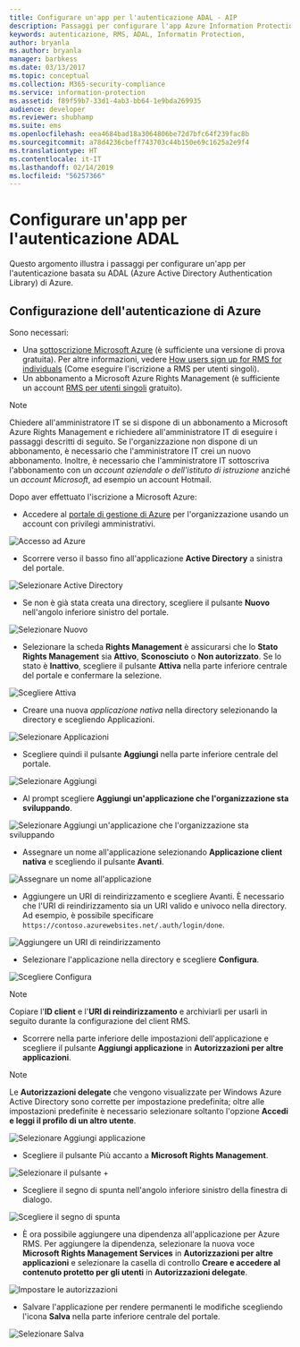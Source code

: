 ```yaml
---
title: Configurare un'app per l'autenticazione ADAL - AIP
description: Passaggi per configurare l'app Azure Information Protection per l'uso dell'autenticazione basata su ADAL di Azure
keywords: autenticazione, RMS, ADAL, Informatin Protection,
author: bryanla
ms.author: bryanla
manager: barbkess
ms.date: 03/13/2017
ms.topic: conceptual
ms.collection: M365-security-compliance
ms.service: information-protection
ms.assetid: f89f59b7-33d1-4ab3-bb64-1e9bda269935
audience: developer
ms.reviewer: shubhamp
ms.suite: ems
ms.openlocfilehash: eea4684bad18a3064806be72d7bfc64f239fac8b
ms.sourcegitcommit: a78d4236cbeff743703c44b150e69c1625a2e9f4
ms.translationtype: HT
ms.contentlocale: it-IT
ms.lasthandoff: 02/14/2019
ms.locfileid: "56257366"
---
```

# <a name="configure-your-app-for-adal-authentication"></a>Configurare un'app per l'autenticazione ADAL

Questo argomento illustra i passaggi per configurare un'app per l'autenticazione basata su ADAL (Azure Active Directory Authentication Library) di Azure.

## <a name="azure-authentication-setup"></a>Configurazione dell'autenticazione di Azure

Sono necessari:

- Una [sottoscrizione Microsoft Azure](https://azure.microsoft.com/) (è sufficiente una versione di prova gratuita). Per altre informazioni, vedere [How users sign up for RMS for individuals](../rms-for-individuals-user-sign-up.md) (Come eseguire l'iscrizione a RMS per utenti singoli).
- Un abbonamento a Microsoft Azure Rights Management (è sufficiente un account [RMS per utenti singoli](https://technet.microsoft.com/library/dn592127.aspx) gratuito).

> [!NOTE]
> Chiedere all'amministratore IT se si dispone di un abbonamento a Microsoft Azure Rights Management e richiedere all'amministratore IT di eseguire i passaggi descritti di seguito. Se l'organizzazione non dispone di un abbonamento, è necessario che l'amministratore IT crei un nuovo abbonamento. Inoltre, è necessario che l'amministratore IT sottoscriva l'abbonamento con un *account aziendale o dell'istituto di istruzione* anziché un *account Microsoft*, ad esempio un account Hotmail.

Dopo aver effettuato l'iscrizione a Microsoft Azure:

- Accedere al [portale di gestione di Azure](https://manage.windowsazure.com) per l'organizzazione usando un account con privilegi amministrativi.

![Accesso ad Azure](../media/AzurePortalLogin.png)

- Scorrere verso il basso fino all'applicazione **Active Directory** a sinistra del portale.

![Selezionare Active Directory](../media/AzureADPick.png)

- Se non è già stata creata una directory, scegliere il pulsante **Nuovo** nell'angolo inferiore sinistro del portale.

![Selezionare Nuovo](../media/AzureNewBtn.png)

- Selezionare la scheda **Rights Management** è assicurarsi che lo **Stato Rights Management** sia **Attivo**, **Sconosciuto** o **Non autorizzato**. Se lo stato è **Inattivo**, scegliere il pulsante **Attiva** nella parte inferiore centrale del portale e confermare la selezione.

![Scegliere Attiva](../media/RMTab.png)

- Creare una nuova *applicazione nativa* nella directory selezionando la directory e scegliendo Applicazioni.

![Selezionare Applicazioni](../media/CreateNativeApp.png)

- Scegliere quindi il pulsante **Aggiungi** nella parte inferiore centrale del portale.

![Selezionare Aggiungi](../media/AddAppBtn.png)

- Al prompt scegliere **Aggiungi un'applicazione che l'organizzazione sta sviluppando**.

![Selezionare Aggiungi un'applicazione che l'organizzazione sta sviluppando](../media/AddAnAppPick.png)

- Assegnare un nome all'applicazione selezionando **Applicazione client nativa** e scegliendo il pulsante **Avanti**.

![Assegnare un nome all'applicazione](../media/TellUsInput.png)

- Aggiungere un URI di reindirizzamento e scegliere Avanti.
  È necessario che l'URI di reindirizzamento sia un URI valido e univoco nella directory. Ad esempio, è possibile specificare `https://contoso.azurewebsites.net/.auth/login/done`.

![Aggiungere un URI di reindirizzamento](../media/RedirectURI.png)

- Selezionare l'applicazione nella directory e scegliere **Configura**.

![Scegliere Configura](../media/ConfigYourApp.png)

>[!NOTE]
> Copiare l'**ID client** e l'**URI di reindirizzamento** e archiviarli per usarli in seguito durante la configurazione del client RMS.

- Scorrere nella parte inferiore delle impostazioni dell'applicazione e scegliere il pulsante **Aggiungi applicazione** in **Autorizzazioni per altre applicazioni**.

>[!NOTE]
> Le **Autorizzazioni delegate** che vengono visualizzate per Windows Azure Active Directory sono corrette per impostazione predefinita; oltre alle impostazioni predefinite è necessario selezionare soltanto l'opzione **Accedi e leggi il profilo di un altro utente**.

![Selezionare Aggiungi applicazione](../media/PermissionsToOtherBtn.png)

- Scegliere il pulsante Più accanto a **Microsoft Rights Management**.

![Selezionare il pulsante +](../media/ChoosePlusBtn.png)

- Scegliere il segno di spunta nell'angolo inferiore sinistro della finestra di dialogo.

![Scegliere il segno di spunta](../media/choosecheck01.png)

- È ora possibile aggiungere una dipendenza all'applicazione per Azure RMS. Per aggiungere la dipendenza, selezionare la nuova voce **Microsoft Rights Management Services** in **Autorizzazioni per altre applicazioni** e selezionare la casella di controllo **Creare e accedere al contenuto protetto per gli utenti** in **Autorizzazioni delegate**.

![Impostare le autorizzazioni](../media/AddDependency.png)

- Salvare l'applicazione per rendere permanenti le modifiche scegliendo l'icona **Salva** nella parte inferiore centrale del portale.

![Selezionare Salva](../media/SaveApplication.png)


